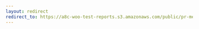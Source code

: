 ```yaml
---
layout: redirect
redirect_to: https://a8c-woo-test-reports.s3.amazonaws.com/public/pr-merge/43022/api/index.html
---
```

